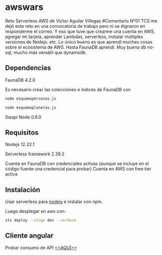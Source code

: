 # awswars
Reto Serverless AWS de Victor Aguilar Villegas
#Comentario N°01
TCS me dejó este reto en una convocatoria de trabajo pero ni se dignaron en responderme el correo.
Y eso que tuve que crearme una cuenta en AWS, agregar mi tarjeta, aprender Lambdas, serverless, instalar múltiples versiones de Nodejs. etc.
Lo único bueno es que aprendí muchas cosas sobre el ecosistema de AWS. Hasta FaunaDB aprendí. Muy buena db no-sql, mucho más versátil que dynamodb.
## Dependencias
FaunaDB 4.2.0

Es necesario crear las colecciones e índices de FaunaDB con 
```bash
node esquemapersonas.js
```
```bash
node esquemaplanetas.js
```

Swapi Node 0.6.0

## Requisitos
Nodejs 12.22.1

Serverless framework 2.39.2

Cuenta en FaunaDB con credenciales activas (aunque se incluye en el código fuente una credencial para probar)
Cuenta en AWS con free tier activa

## Instalación
Usar serverless para [nodejs](https://www.npmjs.com/package/serverless) e instalar con npm.

Luego desplegar en aws con:
```bash
sls deploy --stage dev --verbose
```
## Cliente angular
Probar consumo de API [<<AQUÍ>>](https://sapiensliberty.github.io/ngawswars/)
